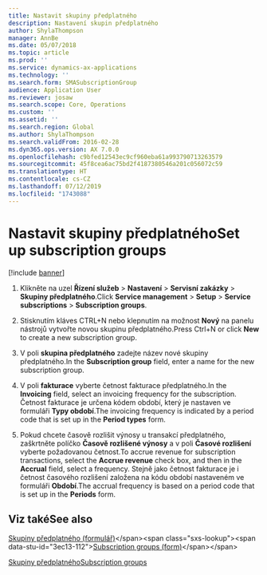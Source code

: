 ```yaml
---
title: Nastavit skupiny předplatného
description: Nastavení skupin předplatného
author: ShylaThompson
manager: AnnBe
ms.date: 05/07/2018
ms.topic: article
ms.prod: ''
ms.service: dynamics-ax-applications
ms.technology: ''
ms.search.form: SMASubscriptionGroup
audience: Application User
ms.reviewer: josaw
ms.search.scope: Core, Operations
ms.custom: ''
ms.assetid: ''
ms.search.region: Global
ms.author: ShylaThompson
ms.search.validFrom: 2016-02-28
ms.dyn365.ops.version: AX 7.0.0
ms.openlocfilehash: c9bfed12543ec9cf960eba61a993790713263579
ms.sourcegitcommit: 45f8cea6ac75bd2f4187380546a201c056072c59
ms.translationtype: HT
ms.contentlocale: cs-CZ
ms.lasthandoff: 07/12/2019
ms.locfileid: "1743088"
---
```

# <a name="set-up-subscription-groups"></a><span data-ttu-id="3ec13-103">Nastavit skupiny předplatného</span><span class="sxs-lookup"><span data-stu-id="3ec13-103">Set up subscription groups</span></span> 

[!include [banner](../includes/banner.md)]


1.  <span data-ttu-id="3ec13-104">Klikněte na uzel **Řízení služeb** \> **Nastavení** \> **Servisní zakázky** \> **Skupiny předplatného**.</span><span class="sxs-lookup"><span data-stu-id="3ec13-104">Click **Service management** \> **Setup** \> **Service subscriptions** \> **Subscription groups**.</span></span>

2.  <span data-ttu-id="3ec13-105">Stisknutím kláves CTRL+N nebo klepnutím na možnost **Nový** na panelu nástrojů vytvořte novou skupinu předplatného.</span><span class="sxs-lookup"><span data-stu-id="3ec13-105">Press Ctrl+N or click **New** to create a new subscription group.</span></span>

3.  <span data-ttu-id="3ec13-106">V poli **skupina předplatného** zadejte název nové skupiny předplatného.</span><span class="sxs-lookup"><span data-stu-id="3ec13-106">In the **Subscription group** field, enter a name for the new subscription group.</span></span>

4.  <span data-ttu-id="3ec13-107">V poli **fakturace** vyberte četnost fakturace předplatného.</span><span class="sxs-lookup"><span data-stu-id="3ec13-107">In the **Invoicing** field, select an invoicing frequency for the subscription.</span></span> <span data-ttu-id="3ec13-108">Četnost fakturace je určena kódem období, který je nastaven ve formuláři **Typy období**.</span><span class="sxs-lookup"><span data-stu-id="3ec13-108">The invoicing frequency is indicated by a period code that is set up in the **Period types** form.</span></span>

5.  <span data-ttu-id="3ec13-109">Pokud chcete časově rozlišit výnosy u transakcí předplatného, zaškrtněte políčko **Časově rozlišené výnosy** a v poli **Časové rozlišení** vyberte požadovanou četnost.</span><span class="sxs-lookup"><span data-stu-id="3ec13-109">To accrue revenue for subscription transactions, select the **Accrue revenue** check box, and then in the **Accrual** field, select a frequency.</span></span> <span data-ttu-id="3ec13-110">Stejně jako četnost fakturace je i četnost časového rozlišení založena na kódu období nastaveném ve formuláři **Období**.</span><span class="sxs-lookup"><span data-stu-id="3ec13-110">The accrual frequency is based on a period code that is set up in the **Periods** form.</span></span>

## <a name="see-also"></a><span data-ttu-id="3ec13-111">Viz také</span><span class="sxs-lookup"><span data-stu-id="3ec13-111">See also</span></span>

<span data-ttu-id="3ec13-112">[Skupiny předplatného (formulář)](https://technet.microsoft.com/library/aa553150\(v=ax.60\))</span><span class="sxs-lookup"><span data-stu-id="3ec13-112">[Subscription groups (form)](https://technet.microsoft.com/library/aa553150\(v=ax.60\))</span></span>

[<span data-ttu-id="3ec13-113">Skupiny předplatného</span><span class="sxs-lookup"><span data-stu-id="3ec13-113">Subscription groups</span></span>](subscription-groups.md)

  


